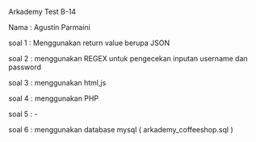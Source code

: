 Arkademy Test B-14 

Nama : Agustin Parmaini

soal 1 : Menggunakan return value berupa JSON

soal 2 : menggunakan REGEX untuk pengecekan inputan username dan password

soal 3 : menggunakan html,js 

soal 4 : menggunakan PHP 

soal 5 : -

soal 6 : menggunakan database mysql ( arkademy_coffeeshop.sql ) 



